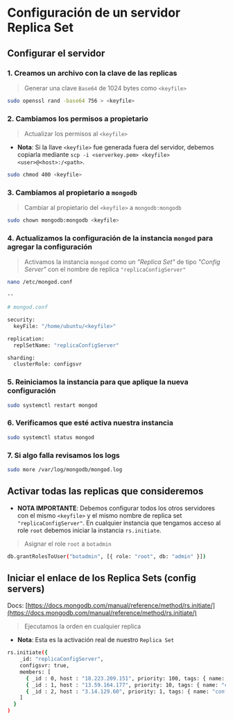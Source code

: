 # Configuración de un servidor Replica Set

## Configurar el servidor

### 1. Creamos un archivo con la clave de las replicas

> Generar una clave `Base64` de 1024 bytes como `<keyfile>`

```bash
sudo openssl rand -base64 756 > <keyfile>
```

### 2. Cambiamos los permisos a propietario

> Actualizar los permisos al `<keyfile>`

* __Nota__: Si la llave `<keyfile>` fue generada fuera del servidor, debemos copiarla mediante `scp -i <serverkey.pem> <keyfile> <user>@<host>:/<path>`.

```bash
sudo chmod 400 <keyfile>
```

### 3. Cambiamos al propietario a `mongodb`

> Cambiar al propietario del `<keyfile>` a `mongodb:mongodb`

```bash
sudo chown mongodb:mongodb <keyfile>
```

### 4. Actualizamos la configuración de la instancia `mongod` para agregar la configuración

> Activamos la instancia `mongod` como un _"Replica Set"_ de tipo _"Config Server"_ con el nombre de replica `"replicaConfigServer"`

```bash
nano /etc/mongod.conf

--

# mongod.conf

security:
  keyFile: "/home/ubuntu/<keyfile>"

replication:
  replSetName: "replicaConfigServer"

sharding:
  clusterRole: configsvr
```

### 5. Reiniciamos la instancia para que aplique la nueva configuración

```bash
sudo systemctl restart mongod
```

### 6. Verificamos que esté activa nuestra instancia

```bash
sudo systemctl status mongod
```

### 7. Si algo falla revisamos los logs

```bash
sudo more /var/log/mongodb/mongod.log
```

## Activar todas las replicas que consideremos

* __NOTA IMPORTANTE__: Debemos configurar todos los otros servidores con el mismo `<keyfile>` y el mismo nombre de replica set `"replicaConfigServer"`. En cualquier instancia que tengamos acceso al role `root` debemos iniciar la instancia `rs.initiate`.

> Asignar el role `root` a `botadmin`

```bash
db.grantRolesToUser("botadmin", [{ role: "root", db: "admin" }])
```

## Iniciar el enlace de los Replica Sets (config servers)

Docs: [https://docs.mongodb.com/manual/reference/method/rs.initiate/](https://docs.mongodb.com/manual/reference/method/rs.initiate/)

> Ejecutamos la orden en cualquier replica

* __Nota__: Esta es la activación real de nuestro `Replica Set`

```bash
rs.initiate({
    _id: "replicaConfigServer",
    configsvr: true,
    members: [
      { _id : 0, host : "18.223.209.151", priority: 100, tags: { name: "config-server-1" } },
      { _id : 1, host : "13.59.164.177", priority: 10, tags: { name: "config-server-2" } },
      { _id : 2, host : "3.14.129.60", priority: 1, tags: { name: "config-server-3" } }
    ]
  }
)
```

